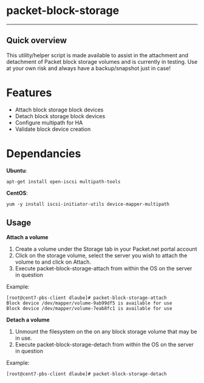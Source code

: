 # packet-block-storage

----
## Quick overview
This utility/helper script is made available to assist in  the attachment and detachment of Packet block storage volumes and is currently in testing. Use at your own risk and always have a backup/snapshot just in case!

# Features
* Attach block storage block devices
* Detach block storage block devices
* Configure multipath for HA
* Validate block device creation

# Dependancies

**Ubuntu**:

    apt-get install open-iscsi multipath-tools    


**CentOS**:

    yum -y install iscsi-initiator-utils device-mapper-multipath

## Usage

**Attach a volume**

1. Create a volume under the Storage tab in your Packet.net portal account
2. Click on the storage volume, select the server you wish to attach the volume to and click on Attach.
3. Execute packet-block-storage-attach from within the OS on the server in question

Example:

    [root@cent7-pbs-client dlaube]# packet-block-storage-attach
    Block device /dev/mapper/volume-9ab99df5 is available for use
    Block device /dev/mapper/volume-7eab8fc1 is available for use


**Detach a volume**

1. Unmount the filesystem on the on any block storage volume that may be in use.
2. Execute packet-block-storage-detach from within the OS on the server in question

Example:

    [root@cent7-pbs-client dlaube]# packet-block-storage-detach


